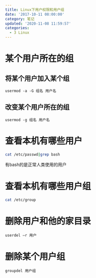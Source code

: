 ```yaml
---
title: Linux下用户权限和用户组
date: '2017-10-11 08:00:00'
category: 笔记
updated: '2020-11-08 11:59:57'
categories:
  - 3 Linux
---
```

# 某个用户所在的组
## 将某个用户加入某个组

```shell
usermod -a -G 组名 用户名
```
## 改变某个用户所在的组

```shell
usermod ‐g 组名 用户名
```

# 查看本机有哪些用户

```sh
cat /etc/passwd|grep bash
```

有bash的是正常人类使用的用户

# 查看本机有哪些用户组

```sh
cat /etc/group
```
# 删除用户和他的家目录

```shell
userdel –r 用户
```

# 删除某个用户组

```shell
groupdel 用户组
```
